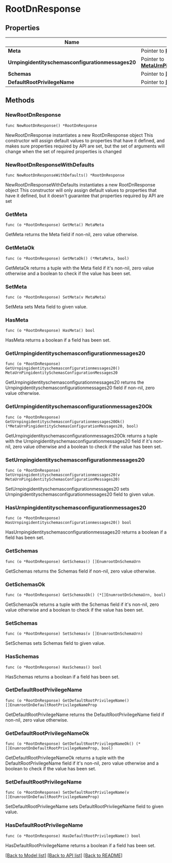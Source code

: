 # RootDnResponse

## Properties

Name | Type | Description | Notes
------------ | ------------- | ------------- | -------------
**Meta** | Pointer to [**MetaMeta**](MetaMeta.md) |  | [optional] 
**Urnpingidentityschemasconfigurationmessages20** | Pointer to [**MetaUrnPingidentitySchemasConfigurationMessages20**](MetaUrnPingidentitySchemasConfigurationMessages20.md) |  | [optional] 
**Schemas** | Pointer to [**[]EnumrootDnSchemaUrn**](EnumrootDnSchemaUrn.md) |  | [optional] 
**DefaultRootPrivilegeName** | Pointer to [**[]EnumrootDnDefaultRootPrivilegeNameProp**](EnumrootDnDefaultRootPrivilegeNameProp.md) |  | [optional] 

## Methods

### NewRootDnResponse

`func NewRootDnResponse() *RootDnResponse`

NewRootDnResponse instantiates a new RootDnResponse object
This constructor will assign default values to properties that have it defined,
and makes sure properties required by API are set, but the set of arguments
will change when the set of required properties is changed

### NewRootDnResponseWithDefaults

`func NewRootDnResponseWithDefaults() *RootDnResponse`

NewRootDnResponseWithDefaults instantiates a new RootDnResponse object
This constructor will only assign default values to properties that have it defined,
but it doesn't guarantee that properties required by API are set

### GetMeta

`func (o *RootDnResponse) GetMeta() MetaMeta`

GetMeta returns the Meta field if non-nil, zero value otherwise.

### GetMetaOk

`func (o *RootDnResponse) GetMetaOk() (*MetaMeta, bool)`

GetMetaOk returns a tuple with the Meta field if it's non-nil, zero value otherwise
and a boolean to check if the value has been set.

### SetMeta

`func (o *RootDnResponse) SetMeta(v MetaMeta)`

SetMeta sets Meta field to given value.

### HasMeta

`func (o *RootDnResponse) HasMeta() bool`

HasMeta returns a boolean if a field has been set.

### GetUrnpingidentityschemasconfigurationmessages20

`func (o *RootDnResponse) GetUrnpingidentityschemasconfigurationmessages20() MetaUrnPingidentitySchemasConfigurationMessages20`

GetUrnpingidentityschemasconfigurationmessages20 returns the Urnpingidentityschemasconfigurationmessages20 field if non-nil, zero value otherwise.

### GetUrnpingidentityschemasconfigurationmessages20Ok

`func (o *RootDnResponse) GetUrnpingidentityschemasconfigurationmessages20Ok() (*MetaUrnPingidentitySchemasConfigurationMessages20, bool)`

GetUrnpingidentityschemasconfigurationmessages20Ok returns a tuple with the Urnpingidentityschemasconfigurationmessages20 field if it's non-nil, zero value otherwise
and a boolean to check if the value has been set.

### SetUrnpingidentityschemasconfigurationmessages20

`func (o *RootDnResponse) SetUrnpingidentityschemasconfigurationmessages20(v MetaUrnPingidentitySchemasConfigurationMessages20)`

SetUrnpingidentityschemasconfigurationmessages20 sets Urnpingidentityschemasconfigurationmessages20 field to given value.

### HasUrnpingidentityschemasconfigurationmessages20

`func (o *RootDnResponse) HasUrnpingidentityschemasconfigurationmessages20() bool`

HasUrnpingidentityschemasconfigurationmessages20 returns a boolean if a field has been set.

### GetSchemas

`func (o *RootDnResponse) GetSchemas() []EnumrootDnSchemaUrn`

GetSchemas returns the Schemas field if non-nil, zero value otherwise.

### GetSchemasOk

`func (o *RootDnResponse) GetSchemasOk() (*[]EnumrootDnSchemaUrn, bool)`

GetSchemasOk returns a tuple with the Schemas field if it's non-nil, zero value otherwise
and a boolean to check if the value has been set.

### SetSchemas

`func (o *RootDnResponse) SetSchemas(v []EnumrootDnSchemaUrn)`

SetSchemas sets Schemas field to given value.

### HasSchemas

`func (o *RootDnResponse) HasSchemas() bool`

HasSchemas returns a boolean if a field has been set.

### GetDefaultRootPrivilegeName

`func (o *RootDnResponse) GetDefaultRootPrivilegeName() []EnumrootDnDefaultRootPrivilegeNameProp`

GetDefaultRootPrivilegeName returns the DefaultRootPrivilegeName field if non-nil, zero value otherwise.

### GetDefaultRootPrivilegeNameOk

`func (o *RootDnResponse) GetDefaultRootPrivilegeNameOk() (*[]EnumrootDnDefaultRootPrivilegeNameProp, bool)`

GetDefaultRootPrivilegeNameOk returns a tuple with the DefaultRootPrivilegeName field if it's non-nil, zero value otherwise
and a boolean to check if the value has been set.

### SetDefaultRootPrivilegeName

`func (o *RootDnResponse) SetDefaultRootPrivilegeName(v []EnumrootDnDefaultRootPrivilegeNameProp)`

SetDefaultRootPrivilegeName sets DefaultRootPrivilegeName field to given value.

### HasDefaultRootPrivilegeName

`func (o *RootDnResponse) HasDefaultRootPrivilegeName() bool`

HasDefaultRootPrivilegeName returns a boolean if a field has been set.


[[Back to Model list]](../README.md#documentation-for-models) [[Back to API list]](../README.md#documentation-for-api-endpoints) [[Back to README]](../README.md)


